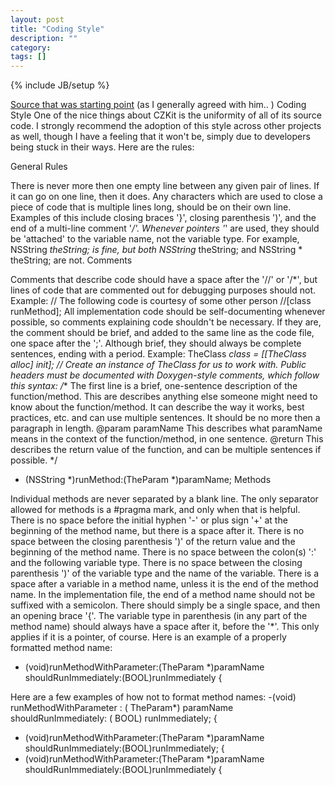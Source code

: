 ```yaml
---
layout: post
title: "Coding Style"
description: ""
category: 
tags: []
---
```

{% include JB/setup %}



[Source that was starting point](https://github.com/CarterA/CZKit) (as I generally agreed with him.. )
Coding Style
One of the nice things about CZKit is the uniformity of all of its source code. I strongly recommend the adoption of this style across other projects as well, though I have a feeling that it won't be, simply due to developers being stuck in their ways. Here are the rules:

General Rules

There is never more then one empty line between any given pair of lines.
If it can go on one line, then it does.
Any characters which are used to close a piece of code that is multiple lines long, should be on their own line. Examples of this include closing braces '}', closing parenthesis ')', and the end of a multi-line comment '*/'.
Whenever pointers '*' are used, they should be 'attached' to the variable name, not the variable type. For example, NSString *theString; is fine, but both NSString* theString; and NSString * theString; are not.
Comments

Comments that describe code should have a space after the '//' or '/*', but lines of code that are commented out for debugging purposes should not.
Example:
// The following code is courtesy of some other person
//[class runMethod];
All implementation code should be self-documenting whenever possible, so comments explaining code shouldn't be necessary. If they are, the comment should be brief, and added to the same line as the code file, one space after the ';'. Although brief, they should always be complete sentences, ending with a period.
Example:
TheClass *class = [[TheClass alloc] init]; // Create an instance of TheClass for us to work with.
Public headers must be documented with Doxygen-style comments, which follow this syntax:
/** The first line is a brief, one-sentence description of the function/method.
This are describes anything else someone might need to know about the function/method. It can describe the way it works, best practices, etc. and can use multiple sentences. It should be no more then a paragraph in length. @param paramName This describes what paramName means in the context of the function/method, in one sentence.
@return This describes the return value of the function, and can be multiple sentences if possible. */
- (NSString *)runMethod:(TheParam *)paramName;
Methods

Individual methods are never separated by a blank line. The only separator allowed for methods is a #pragma mark, and only when that is helpful.
There is no space before the initial hyphen '-' or plus sign '+' at the beginning of the method name, but there is a space after it.
There is no space between the closing parenthesis ')' of the return value and the beginning of the method name.
There is no space between the colon(s) ':' and the following variable type.
There is no space between the closing parenthesis ')' of the variable type and the name of the variable.
There is a space after a variable in a method name, unless it is the end of the method name.
In the implementation file, the end of a method name should not be suffixed with a semicolon. There should simply be a single space, and then an opening brace '{'.
The variable type in parenthesis (in any part of the method name) should always have a space after it, before the '*'. This only applies if it is a pointer, of course.
Here is an example of a properly formatted method name:
- (void)runMethodWithParameter:(TheParam *)paramName shouldRunImmediately:(BOOL)runImmediately {

Here are a few examples of how not to format method names:
-(void) runMethodWithParameter : ( TheParam*) paramName shouldRunImmediately: ( BOOL) runImmediately; {
- (void)runMethodWithParameter:(TheParam *)paramName shouldRunImmediately:(BOOL)runImmediately; {
- (void)runMethodWithParameter:(TheParam *)paramName shouldRunImmediately:(BOOL)runImmediately {